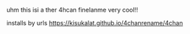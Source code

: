 uhm this isi a ther 4hcan finelanme very cool!!

installs by urls https://kisukalat.github.io/4chanrename/4chan
